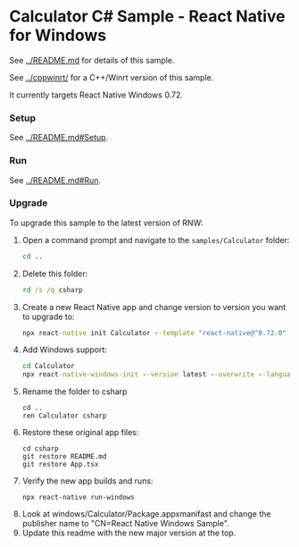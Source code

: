 # Calculator C# Sample - React Native for Windows

See [../README.md](../README.md) for details of this sample.

See [../cppwinrt/](../cppwinrt/) for a C++/Winrt version of this sample.

It currently targets React Native Windows 0.72.

### Setup
See [../README.md#Setup](../README.md#Setup).

### Run
See [../README.md#Run](../README.md#Run).

### Upgrade
To upgrade this sample to the latest version of RNW:

1. Open a command prompt and navigate to the `samples/Calculator` folder:
    ```cmd
    cd ..
    ```
2. Delete this folder:
    ```cmd
    rd /s /q csharp
    ```
3. Create a new React Native app and change version to version you want to upgrade to:
    ```cmd
    npx react-native init Calculator --template "react-native@^0.72.0"
    ```
4. Add Windows support:
    ```cmd
    cd Calculator
    npx react-native-windows-init --version latest --overwrite --language cs
    ```
5. Rename the folder to csharp
    ```
    cd ..
    ren Calculator csharp
    ```
6. Restore these original app files:
    ```
    cd csharp
    git restore README.md
    git restore App.tsx
    ```
7. Verify the new app builds and runs:
    ```
    npx react-native run-windows
    ```
8. Look at windows/Calculator/Package.appxmanifast and change the publisher name to "CN=React Native Windows Sample".
9. Update this readme with the new major version at the top.
